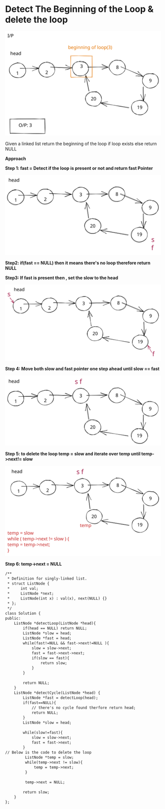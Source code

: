 # Detect The Beginning of the Loop & delete the loop

<img src=".gitbook/assets/file.drawing (14).svg" alt="Problem Explanation" class="gitbook-drawing">

Given a linked list return the beginning of the loop if loop exists else return NULL

**Approach**

**Step 1: fast = Detect if the loop is present or not and return fast Pointer**&#x20;

<img src=".gitbook/assets/file.drawing (1).svg" alt="" class="gitbook-drawing">

**Step2: if(fast == NULL) then it means there's no loop therefore return NULL**

**Step3: If fast is present then , set the slow to the head**

<img src=".gitbook/assets/file.drawing (19).svg" alt="" class="gitbook-drawing">

**Step 4: Move both slow and fast pointer one step ahead until slow == fast**

<img src=".gitbook/assets/file.drawing (3).svg" alt="" class="gitbook-drawing">

**Step 5: to delete the loop temp = slow and iterate over temp until temp->next!= slow**

<img src=".gitbook/assets/file.drawing (13).svg" alt="" class="gitbook-drawing">

**Step 6: temp->next = NULL**

```
/**
 * Definition for singly-linked list.
 * struct ListNode {
 *     int val;
 *     ListNode *next;
 *     ListNode(int x) : val(x), next(NULL) {}
 * };
 */
class Solution {
public:
    ListNode *detectLoop(ListNode *head){
        if(head == NULL) return NULL;
        ListNode *slow = head;
        ListNode *fast = head;
        while(fast!=NULL && fast->next!=NULL ){
            slow = slow->next;
            fast = fast->next->next;
            if(slow == fast){
                return slow;
            }
        }
        
        return NULL;
    }
    ListNode *detectCycle(ListNode *head) {
        ListNode *fast = detectLoop(head);
        if(fast==NULL){
            // there's no cycle found therfore return head;
            return NULL;
        }
        ListNode *slow = head;

        while(slow!=fast){
            slow = slow->next;
            fast = fast->next;
        }
// Below is the code to delete the loop
         ListNode *temp = slow;
         while(temp->next != slow){
             temp = temp->next;
         }
        
         temp->next = NULL;
        
        return slow;
    }
};
```
